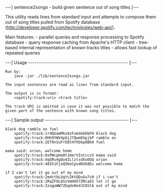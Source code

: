 
---] sentence2songs - build given sentence out of song titles [--- 

This utility reads lines from standard input and attempts 
to compose them out of song titles pulled from Spotify database
(http://developer.spotify.com/technologies/web-api/).
 
Main features:
	- parallel queries and response processing to Spotify database
 	- query response caching from Apache's HTTP client
	- tree-based internal representation of known tracks titles
		- allows fast lookup of repeated queries
		
---] Usage -------------------------------------------------- [---

	Run by:
		java -jar ./lib/sentence2songs.jar
		
	The input sentences are read as lines from standard input.
	
	The output is in format: 
		<spotify:track:uri> <track title>
		
	The track URI is omitted in case it was not possible to match the
	given part of the sentence with known song titles.
	
---] Sample output ------------------------------------------ [---

	black dog ramble on fuel
		spotify:track:1r4QUamMkx8zFubdebDbFH black dog
		spotify:track:0Hh9YWV4pXiJ7QwmEUpjkP ramble on
		spotify:track:2Ef9nSuFrEBlHfXbkp8BkH fuel

	mama said: orion, welcome home
		spotify:track:0xPWcpHa0tJmerVInCccsV mama said
		spotify:track:4qGRu4gQo4ILlztsdXoOGQ orion
		spotify:track:48Ih1FjoQ5KoCpsdKUk8Eu welcome home 

	if I can't let it go out of my mind
		spotify:track:2mdctbLUgYc2KtQDvGu7cH if i can't
		spotify:track:2RqZFOLOnzVmHUX7ZMcaES let it go
		spotify:track:3zageWW7Zbqdo0edJI8StA out of my mind

